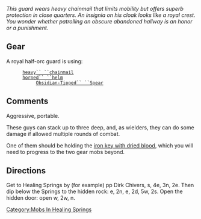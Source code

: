 *This guard wears heavy chainmail that limits mobility but offers superb
protection in close quarters. An insignia on his cloak looks like a
royal crest. You wonder whether patrolling an obscure abandoned hallway
is an honor or a punishment.*

## Gear

A royal half-orc guard is using:

<worn on body>`      `[`heavy`` ``chainmail`](Heavy_Chainmail "wikilink")  
<worn on head>`      `[`horned`` ``helm`](Horned_Helm_(Healing_Springs)‎ "wikilink")  
<wielded>`           `[`Obsidian-Tipped`` ``Spear`](Obsidian-Tipped_Spear "wikilink")

## Comments

Aggressive, portable.

These guys can stack up to three deep, and, as wielders, they can do
some damage if allowed multiple rounds of combat.

One of them should be holding the [iron key with dried
blood](Iron_Key_With_Dried_Blood "wikilink"), which you will need to
progress to the two gear mobs beyond.

## Directions

Get to Healing Springs by (for example) pp Dirk Chivers, s, 4e, 3n, 2e.
Then dip below the Springs to the hidden rock: e, 2n, e, 2d, 5w, 2s.
Open the hidden door: open w, 2w, n.

[Category:Mobs In Healing
Springs](Category:Mobs_In_Healing_Springs "wikilink")
